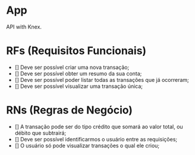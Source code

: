 # App

API with Knex.

# RFs (Requisitos Funcionais)

- [] Deve ser possível criar uma nova transação;
- [] Deve ser possível obter um resumo da sua conta;
- [] Deve ser possível poder listar todas as transações que já ocorreram;
- [] Deve ser possível visualizar uma transação única;

# RNs (Regras de Negócio)

- [] A transação pode ser do tipo crédito que somará ao valor total, ou débito que subtrairá;
- [] Deve ser possível identificarmos o usuário entre as requisições;
- [] O usuário só pode visualizar transações o qual ele criou;

